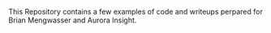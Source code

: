 This Repository contains a few examples of code and writeups perpared for Brian Mengwasser and Aurora Insight.
